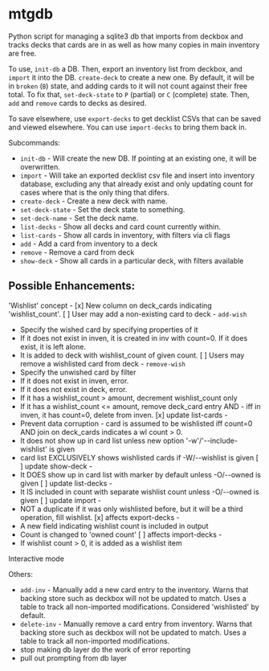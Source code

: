 mtgdb
=====

Python script for managing a sqlite3 db that imports from deckbox and tracks
decks that cards are in as well as how many copies in main inventory are free.

To use, `init-db` a DB. Then, export an inventory list from deckbox, and
`import` it into the DB. `create-deck` to create a new one. By default, it will
be in `broken` (`B`) state, and adding cards to it will not count against their
free total. To fix that, `set-deck-state` to `P` (partial) or `C` (complete)
state. Then, `add` and `remove` cards to decks as desired.

To save elsewhere, use `export-decks` to get decklist CSVs that can be saved and
viewed elsewhere. You can use `import-decks` to bring them back in.

Subcommands:
* `init-db` - Will create the new DB. If pointing at an existing one, it
will be overwritten.
* `import` - Will take an exported decklist csv file and insert into
inventory database, excluding any that already exist and only updating count
for cases where that is the only thing that difers.
* `create-deck` - Create a new deck with name.
* `set-deck-state` - Set the deck state to something.
* `set-deck-name` - Set the deck name.
* `list-decks` - Show all decks and card count currently within.
* `list-cards` - Show all cards in inventory, with filters via cli flags
* `add` - Add a card from inventory to a deck
* `remove` - Remove a card from deck
* `show-deck` - Show all cards in a particular deck, with filters available

Possible Enhancements:
------------------------

'Wishlist' concept -
[x] New column on deck_cards indicating 'wishlist_count'.
[ ] User may add a non-existing card to deck - `add-wish`
  - Specify the wished card by specifying properties of it
  - If it does not exist in inven, it is created in inv with count=0. If it does exist, it is left alone.
  - It is added to deck with wishlist_count of given count.
[ ] Users may remove a wishlisted card from deck - `remove-wish`
  - Specify the unwished card by filter
  - If it does not exist in inven, error.
  - If it does not exist in deck, error.
  - If it has a wishlist_count > amount, decrement wishlist_count only
  - If it has a wishlist_count <= amount, remove deck_card entry AND - iff in inven, it has count=0, delete from inven.
[x] update list-cards -
  - Prevent data corruption - card is assumed to be wishlisted iff count=0 AND join on deck_cards indicates a wl count > 0.
  - It does not show up in card list unless new option '-w'/'--include-wishlist' is given
  - card list EXCLUSIVELY shows wishlisted cards if -W/--wishlist is given
[ ] update show-deck -
  - It DOES show up in card list with marker by default unless -O/--owned is given
[ ] update list-decks -
  - It IS included in count with separate wishlist count unless -O/--owned is given
[ ] update import -
  - NOT a duplicate if it was only wishlisted before, but it will be a third operation, fill wishlist.
[x] affects export-decks -
  - A new field indicating wishlist count is included in output
  - Count is changed to 'owned count'
[ ] affects import-decks -
  - If wishlist count > 0, it is added as a wishlist item

Interactive mode

Others:
* `add-inv` - Manually add a new card entry to the inventory. Warns that backing
store such as deckbox will not be updated to match. Uses a table to track all
non-imported modifications. Considered 'wishlisted' by default.
* `delete-inv` - Manually remove a card entry from inventory. Warns that backing
store such as deckbox will not be updated to match. Uses a table to track all
non-imported modifications.
* stop making db layer do the work of error reporting
* pull out prompting from db layer
